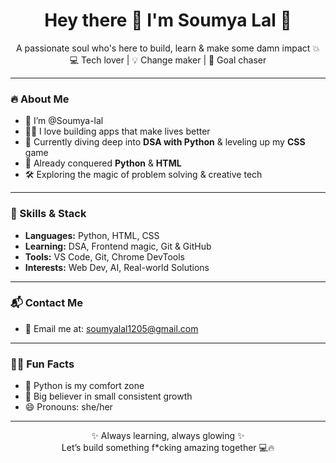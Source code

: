 <h1 align="center">Hey there 👋 I'm Soumya Lal 💜</h1>

<p align="center">
  A passionate soul who's here to build, learn & make some damn impact 💥<br>
  💻 Tech lover | 💡 Change maker | 🎯 Goal chaser
</p>

---

### 🔥 About Me
- 💫 I’m @Soumya-lal
- 👩‍💻 I love building apps that make lives better
- 🌱 Currently diving deep into **DSA with Python** & leveling up my **CSS** game
- 🧠 Already conquered **Python** & **HTML** 
- 🛠️ Exploring the magic of problem solving & creative tech

---

### 💼 Skills & Stack
- **Languages:** Python, HTML, CSS  
- **Learning:** DSA, Frontend magic, Git & GitHub  
- **Tools:** VS Code, Git, Chrome DevTools  
- **Interests:** Web Dev, AI, Real-world Solutions

---

### 📬 Contact Me
- 📧 Email me at: [soumyalal1205@gmail.com](mailto:soumyalal1205@gmail.com)  

---

### 💁‍♀️ Fun Facts
- 🐍 Python is my comfort zone
- 🎯 Big believer in small consistent growth
- 😄 Pronouns: she/her

---

<p align="center">
  ✨ Always learning, always glowing ✨ <br>
  Let’s build something f*cking amazing together 💻🔥
</p>



<!---
Soumya-lal/Soumya-lal is a ✨ special ✨ repository because its `README.md` (this file) appears on your GitHub profile.
You can click the Preview link to take a look at your changes.
--->
